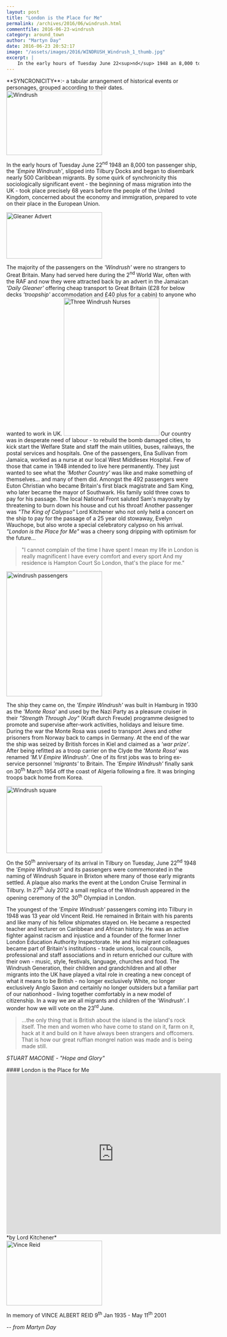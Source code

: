 ```yaml
---
layout: post
title: "London is the Place for Me"
permalink: /archives/2016/06/windrush.html
commentfile: 2016-06-23-windrush
category: around_town
author: "Martyn Day"
date: 2016-06-23 20:52:17
image: "/assets/images/2016/WINDRUSH_Windrush_1_thumb.jpg"
excerpt: |
    In the early hours of Tuesday June 22<sup>nd</sup> 1948 an 8,000 ton passenger ship, the <em>'Empire Windrush'</em>, slipped into Tilbury Docks and began to disembark nearly 500 Caribbean migrants. By some quirk of synchronicity this sociologically significant event - the beginning of mass migration into the UK - took place precisely 68 years before the people of the United Kingdom, concerned about the economy and immigration, prepared to vote on their place in the European Union.
---
```


<div markdown="1" class="box">
**SYNCRONICITY**:- a tabular arrangement of historical events or personages, grouped according to their dates.

</div>
<a href="/assets/images/2016/WINDRUSH_Windrush_1.jpg" title="See larger version of - Windrush"><img src="/assets/images/2016/WINDRUSH_Windrush_1_thumb.jpg" width="250" height="168" alt="Windrush" class="photo right" /></a>

In the early hours of Tuesday June 22<sup>nd</sup> 1948 an 8,000 ton passenger ship, the <em>'Empire Windrush'</em>, slipped into Tilbury Docks and began to disembark nearly 500 Caribbean migrants. By some quirk of synchronicity this sociologically significant event - the beginning of mass migration into the UK - took place precisely 68 years before the people of the United Kingdom, concerned about the economy and immigration, prepared to vote on their place in the European Union.

<a href="/assets/images/2016/WINDRUSH_Gleaner_Advert.gif" title="See larger version of - Gleaner Advert"><img src="/assets/images/2016/WINDRUSH_Gleaner_Advert_thumb.gif" width="250" height="121" alt="Gleaner Advert" class="photo right" /></a>

The majority of the passengers on the <em>'Windrush'</em> were no strangers to Great Britain. Many had served here during the 2<sup>nd</sup> World War, often with the RAF and now they were attracted back by an advert in the Jamaican <em>'Daily Gleaner'</em> offering cheap transport to Great Britain (£28 for below decks <em>'troopship'</em> accommodation and £40 plus for a cabin) to anyone who wanted to work in UK. <a href="/assets/images/2016/WINDRUSH_Three-Windrush-Nurses.jpg" title="See larger version of - Three Windrush Nurses"><img src="/assets/images/2016/WINDRUSH_Three-Windrush-Nurses_thumb.jpg" width="250" height="360" alt="Three Windrush Nurses" class="photo right" /></a> Our country was in desperate need of labour - to rebuild the bomb damaged cities, to kick start the Welfare State and staff the main utilities, buses, railways, the postal services and hospitals. One of the passengers, Ena Sullivan from Jamaica, worked as a nurse at our local West Middlesex Hospital. Few of those that came in 1948 intended to live here permanently. They just wanted to see what the <em>'Mother Country'</em> was like and make something of themselves... and many of them did. Amongst the 492 passengers were Euton Christian who became Britain's first black magistrate and Sam King, who later became the mayor of Southwark. His family sold three cows to pay for his passage. The local National Front saluted Sam's mayoralty by threatening to burn down his house and cut his throat! Another passenger was <em>"The King of Calypso"</em> Lord Kitchener who not only held a concert on the ship to pay for the passage of a 25 year old stowaway, Evelyn Wauchope, but also wrote a special celebratory calypso on his arrival. <em>"London is the Place for Me"</em> was a cheery song dripping with optimism for the future...

> "I cannot complain of the time I have spent
>  I mean my life in London is really magnificent
>  I have every comfort and every sport
>  And my residence is Hampton Court
>  So London, that's the place for me."

<a href="/assets/images/2016/WINDRUSH_windrush_passengers.jpg" title="See larger version of - windrush passengers"><img src="/assets/images/2016/WINDRUSH_windrush_passengers_thumb.jpg" width="250" height="326" alt="windrush passengers" class="photo right" /></a>

 The ship they came on, the <em>'Empire Windrush'</em> was built in Hamburg in 1930 as the <em>'Monte Rosa'</em> and used by the Nazi Party as a pleasure cruiser in their <em>"Strength Through Joy"</em> (Kraft durch Freude) programme designed to promote and supervise after-work activities, holidays and leisure time. During the war the Monte Rosa was used to transport Jews and other prisoners from Norway back to camps in Germany. At the end of the war the ship was seized by British forces in Kiel and claimed as a <em>'war prize'</em>. After being refitted as a troop carrier on the Clyde the <em>'Monte Rosa'</em> was renamed <em>'M.V Empire Windrush'</em>. One of its first jobs was to bring ex-service personnel <em>'migrants'</em> to Britain. The <em>'Empire Windrush'</em> finally sank on 30<sup>th</sup> March 1954 off the coast of Algeria following a fire. It was bringing troops back home from Korea.

<div markdown="1" class="box">
<a href="/assets/images/2016/WINDRUSH_Windrush_square.jpg" title="See larger version of - Windrush square"><img src="/assets/images/2016/WINDRUSH_Windrush_square_thumb.jpg" width="250" height="175" alt="Windrush square" class="photo right" /></a>

On the 50<sup>th</sup> anniversary of its arrival in Tilbury on Tuesday, June 22<sup>nd</sup> 1948 the <em>'Empire Windrush'</em> and its passengers were commemorated in the naming of Windrush Square in Brixton where many of those early migrants settled. A plaque also marks the event at the London Cruise Terminal in Tilbury. In 27<sup>th</sup> July 2012 a small replica of the Windrush appeared in the opening ceremony of the 30<sup>th</sup> Olympiad in London.

</div>
The youngest of the <em>'Empire Windrush'</em> passengers coming into Tilbury in 1948 was 13 year old Vincent Reid. He remained in Britain with his parents and like many of his fellow shipmates stayed on. He became a respected teacher and lecturer on Caribbean and African history. He was an active fighter against racism and injustice and a founder of the former Inner London Education Authority Inspectorate. He and his migrant colleagues became part of Britain's institutions - trade unions, local councils, professional and staff associations and in return enriched our culture with their own - music, style, festivals, language, churches and food. The Windrush Generation, their children and grandchildren and all other migrants into the UK have played a vital role in creating a new concept of what it means to be British - no longer exclusively White, no longer exclusively Anglo Saxon and certainly no longer outsiders but a familiar part of our nationhood - living together comfortably in a new model of citizenship. In a way we are all migrants and children of the <em>'Windrush'</em>. I wonder how we will vote on the 23<sup>rd</sup> June.

> ...the only thing that is British about the island is the island's rock itself. The men and women who have come to stand on it, farm on it, hack at it and build on it have always been strangers and offcomers. That is how our great ruffian mongrel nation was made and is being made still.

<cite>STUART MACONIE - "Hope and Glory"</cite>

<div markdown="1" class="box">
#### London is the Place for Me

<iframe width="560" height="420" src="https://www.youtube-nocookie.com/embed/su6yNdw5wYo?rel=0" frameborder="0" allowfullscreen>
</iframe>
*by Lord Kitchener*

</div>
<a href="/assets/images/2016/WINDRUSH_Vince_Reid.jpg" title="See larger version of - Vince Reid"><img src="/assets/images/2016/WINDRUSH_Vince_Reid_thumb.jpg" width="250" height="169" alt="Vince Reid" class="photo left" /></a>

In memory of VINCE ALBERT REID 9<sup>th</sup> Jan 1935 - May 11<sup>th</sup> 2001

<cite>-- from Martyn Day</cite>
